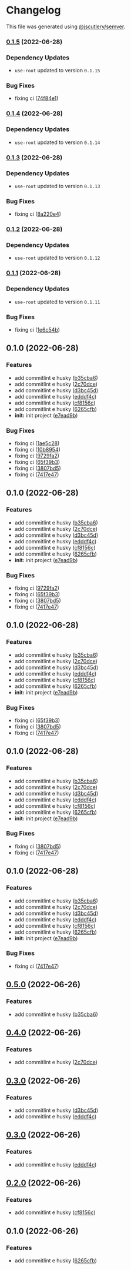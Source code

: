 # Changelog

This file was generated using [@jscutlery/semver](https://github.com/jscutlery/semver).

### [0.1.5](https://github.com/Jucian0/nx-monorepo/compare/use-omelete-0.1.4...use-omelete-0.1.5) (2022-06-28)

### Dependency Updates

* `use-root` updated to version `0.1.15`

### Bug Fixes

* fixing ci ([74f84e1](https://github.com/Jucian0/nx-monorepo/commit/74f84e1f66cfe7a237a25dcd36aefe1bf9f64dd5))

### [0.1.4](https://github.com/Jucian0/nx-monorepo/compare/use-omelete-0.1.3...use-omelete-0.1.4) (2022-06-28)

### Dependency Updates

* `use-root` updated to version `0.1.14`
### [0.1.3](https://github.com/Jucian0/nx-monorepo/compare/use-omelete-0.1.2...use-omelete-0.1.3) (2022-06-28)

### Dependency Updates

* `use-root` updated to version `0.1.13`

### Bug Fixes

* fixing ci ([8a220e4](https://github.com/Jucian0/nx-monorepo/commit/8a220e4314a0059e6c5e24f49b5db3d05e8a1e5d))

### [0.1.2](https://github.com/Jucian0/nx-monorepo/compare/use-omelete-0.1.1...use-omelete-0.1.2) (2022-06-28)

### Dependency Updates

* `use-root` updated to version `0.1.12`
### [0.1.1](https://github.com/Jucian0/nx-monorepo/compare/use-omelete-0.1.0...use-omelete-0.1.1) (2022-06-28)

### Dependency Updates

* `use-root` updated to version `0.1.11`

### Bug Fixes

* fixing ci ([1e6c54b](https://github.com/Jucian0/nx-monorepo/commit/1e6c54b5d773559ed39c82888ad700b99eea45fa))

## 0.1.0 (2022-06-28)


### Features

* add commitlint e husky ([b35cba6](https://github.com/Jucian0/nx-monorepo/commit/b35cba6bd5fecfab257d751252c60343cb469ddd))
* add commitlint e husky ([2c70dce](https://github.com/Jucian0/nx-monorepo/commit/2c70dce268fa7b40a493c15c97ad241d8e705fdb))
* add commitlint e husky ([d3bc45d](https://github.com/Jucian0/nx-monorepo/commit/d3bc45da07fcbacc79961e4e5d31ded23a88f312))
* add commitlint e husky ([edddf4c](https://github.com/Jucian0/nx-monorepo/commit/edddf4c6146e49969d7809cb90425b8910234947))
* add commitlint e husky ([cf8156c](https://github.com/Jucian0/nx-monorepo/commit/cf8156c68bb8f7f681aa467f7cb2cea700f09c49))
* add commitlint e husky ([6265cfb](https://github.com/Jucian0/nx-monorepo/commit/6265cfbcfdb97dc35a60de43b24f42f43327e3fe))
* **init:** init project ([e7ead9b](https://github.com/Jucian0/nx-monorepo/commit/e7ead9b4c12f53d8b975bfd45aad4f904d8bff63))


### Bug Fixes

* fixing ci ([1ae5c28](https://github.com/Jucian0/nx-monorepo/commit/1ae5c28e33db0315e6d416596710f0cdf63dadff))
* fixing ci ([10b8954](https://github.com/Jucian0/nx-monorepo/commit/10b895487d9a28a92df07e4e9c139a4f6c46e62a))
* fixing ci ([9729fa2](https://github.com/Jucian0/nx-monorepo/commit/9729fa25642398b3fe764faa84475cbfff417618))
* fixing ci ([65f39b3](https://github.com/Jucian0/nx-monorepo/commit/65f39b3eea7655ae2c690b3fbda7a308ffeae2a6))
* fixing ci ([3807bd5](https://github.com/Jucian0/nx-monorepo/commit/3807bd5b982e21e3fa126b3b5b9545eff7ec7f7a))
* fixing ci ([7417e47](https://github.com/Jucian0/nx-monorepo/commit/7417e4774abb80a572439b6797842b48a8321ea7))

## 0.1.0 (2022-06-28)


### Features

* add commitlint e husky ([b35cba6](https://github.com/Jucian0/nx-monorepo/commit/b35cba6bd5fecfab257d751252c60343cb469ddd))
* add commitlint e husky ([2c70dce](https://github.com/Jucian0/nx-monorepo/commit/2c70dce268fa7b40a493c15c97ad241d8e705fdb))
* add commitlint e husky ([d3bc45d](https://github.com/Jucian0/nx-monorepo/commit/d3bc45da07fcbacc79961e4e5d31ded23a88f312))
* add commitlint e husky ([edddf4c](https://github.com/Jucian0/nx-monorepo/commit/edddf4c6146e49969d7809cb90425b8910234947))
* add commitlint e husky ([cf8156c](https://github.com/Jucian0/nx-monorepo/commit/cf8156c68bb8f7f681aa467f7cb2cea700f09c49))
* add commitlint e husky ([6265cfb](https://github.com/Jucian0/nx-monorepo/commit/6265cfbcfdb97dc35a60de43b24f42f43327e3fe))
* **init:** init project ([e7ead9b](https://github.com/Jucian0/nx-monorepo/commit/e7ead9b4c12f53d8b975bfd45aad4f904d8bff63))


### Bug Fixes

* fixing ci ([9729fa2](https://github.com/Jucian0/nx-monorepo/commit/9729fa25642398b3fe764faa84475cbfff417618))
* fixing ci ([65f39b3](https://github.com/Jucian0/nx-monorepo/commit/65f39b3eea7655ae2c690b3fbda7a308ffeae2a6))
* fixing ci ([3807bd5](https://github.com/Jucian0/nx-monorepo/commit/3807bd5b982e21e3fa126b3b5b9545eff7ec7f7a))
* fixing ci ([7417e47](https://github.com/Jucian0/nx-monorepo/commit/7417e4774abb80a572439b6797842b48a8321ea7))

## 0.1.0 (2022-06-28)


### Features

* add commitlint e husky ([b35cba6](https://github.com/Jucian0/nx-monorepo/commit/b35cba6bd5fecfab257d751252c60343cb469ddd))
* add commitlint e husky ([2c70dce](https://github.com/Jucian0/nx-monorepo/commit/2c70dce268fa7b40a493c15c97ad241d8e705fdb))
* add commitlint e husky ([d3bc45d](https://github.com/Jucian0/nx-monorepo/commit/d3bc45da07fcbacc79961e4e5d31ded23a88f312))
* add commitlint e husky ([edddf4c](https://github.com/Jucian0/nx-monorepo/commit/edddf4c6146e49969d7809cb90425b8910234947))
* add commitlint e husky ([cf8156c](https://github.com/Jucian0/nx-monorepo/commit/cf8156c68bb8f7f681aa467f7cb2cea700f09c49))
* add commitlint e husky ([6265cfb](https://github.com/Jucian0/nx-monorepo/commit/6265cfbcfdb97dc35a60de43b24f42f43327e3fe))
* **init:** init project ([e7ead9b](https://github.com/Jucian0/nx-monorepo/commit/e7ead9b4c12f53d8b975bfd45aad4f904d8bff63))


### Bug Fixes

* fixing ci ([65f39b3](https://github.com/Jucian0/nx-monorepo/commit/65f39b3eea7655ae2c690b3fbda7a308ffeae2a6))
* fixing ci ([3807bd5](https://github.com/Jucian0/nx-monorepo/commit/3807bd5b982e21e3fa126b3b5b9545eff7ec7f7a))
* fixing ci ([7417e47](https://github.com/Jucian0/nx-monorepo/commit/7417e4774abb80a572439b6797842b48a8321ea7))

## 0.1.0 (2022-06-28)


### Features

* add commitlint e husky ([b35cba6](https://github.com/Jucian0/nx-monorepo/commit/b35cba6bd5fecfab257d751252c60343cb469ddd))
* add commitlint e husky ([2c70dce](https://github.com/Jucian0/nx-monorepo/commit/2c70dce268fa7b40a493c15c97ad241d8e705fdb))
* add commitlint e husky ([d3bc45d](https://github.com/Jucian0/nx-monorepo/commit/d3bc45da07fcbacc79961e4e5d31ded23a88f312))
* add commitlint e husky ([edddf4c](https://github.com/Jucian0/nx-monorepo/commit/edddf4c6146e49969d7809cb90425b8910234947))
* add commitlint e husky ([cf8156c](https://github.com/Jucian0/nx-monorepo/commit/cf8156c68bb8f7f681aa467f7cb2cea700f09c49))
* add commitlint e husky ([6265cfb](https://github.com/Jucian0/nx-monorepo/commit/6265cfbcfdb97dc35a60de43b24f42f43327e3fe))
* **init:** init project ([e7ead9b](https://github.com/Jucian0/nx-monorepo/commit/e7ead9b4c12f53d8b975bfd45aad4f904d8bff63))


### Bug Fixes

* fixing ci ([3807bd5](https://github.com/Jucian0/nx-monorepo/commit/3807bd5b982e21e3fa126b3b5b9545eff7ec7f7a))
* fixing ci ([7417e47](https://github.com/Jucian0/nx-monorepo/commit/7417e4774abb80a572439b6797842b48a8321ea7))

## 0.1.0 (2022-06-28)


### Features

* add commitlint e husky ([b35cba6](https://github.com/Jucian0/nx-monorepo/commit/b35cba6bd5fecfab257d751252c60343cb469ddd))
* add commitlint e husky ([2c70dce](https://github.com/Jucian0/nx-monorepo/commit/2c70dce268fa7b40a493c15c97ad241d8e705fdb))
* add commitlint e husky ([d3bc45d](https://github.com/Jucian0/nx-monorepo/commit/d3bc45da07fcbacc79961e4e5d31ded23a88f312))
* add commitlint e husky ([edddf4c](https://github.com/Jucian0/nx-monorepo/commit/edddf4c6146e49969d7809cb90425b8910234947))
* add commitlint e husky ([cf8156c](https://github.com/Jucian0/nx-monorepo/commit/cf8156c68bb8f7f681aa467f7cb2cea700f09c49))
* add commitlint e husky ([6265cfb](https://github.com/Jucian0/nx-monorepo/commit/6265cfbcfdb97dc35a60de43b24f42f43327e3fe))
* **init:** init project ([e7ead9b](https://github.com/Jucian0/nx-monorepo/commit/e7ead9b4c12f53d8b975bfd45aad4f904d8bff63))


### Bug Fixes

* fixing ci ([7417e47](https://github.com/Jucian0/nx-monorepo/commit/7417e4774abb80a572439b6797842b48a8321ea7))

## [0.5.0](https://github.com/Jucian0/nx-monorepo/compare/use-omelete-0.4.0...use-omelete-0.5.0) (2022-06-26)

### Features

- add commitlint e husky ([b35cba6](https://github.com/Jucian0/nx-monorepo/commit/b35cba6bd5fecfab257d751252c60343cb469ddd))

## [0.4.0](https://github.com/Jucian0/nx-monorepo/compare/use-omelete-0.3.0...use-omelete-0.4.0) (2022-06-26)

### Features

- add commitlint e husky ([2c70dce](https://github.com/Jucian0/nx-monorepo/commit/2c70dce268fa7b40a493c15c97ad241d8e705fdb))

## [0.3.0](https://github.com/Jucian0/nx-monorepo/compare/use-omelete-0.2.0...use-omelete-0.3.0) (2022-06-26)

### Features

- add commitlint e husky ([d3bc45d](https://github.com/Jucian0/nx-monorepo/commit/d3bc45da07fcbacc79961e4e5d31ded23a88f312))
- add commitlint e husky ([edddf4c](https://github.com/Jucian0/nx-monorepo/commit/edddf4c6146e49969d7809cb90425b8910234947))

## [0.3.0](https://github.com/Jucian0/nx-monorepo/compare/use-omelete-0.2.0...use-omelete-0.3.0) (2022-06-26)

### Features

- add commitlint e husky ([edddf4c](https://github.com/Jucian0/nx-monorepo/commit/edddf4c6146e49969d7809cb90425b8910234947))

## [0.2.0](https://github.com/Jucian0/nx-monorepo/compare/use-omelete-0.1.0...use-omelete-0.2.0) (2022-06-26)

### Features

- add commitlint e husky ([cf8156c](https://github.com/Jucian0/nx-monorepo/commit/cf8156c68bb8f7f681aa467f7cb2cea700f09c49))

## 0.1.0 (2022-06-26)

### Features

- add commitlint e husky ([6265cfb](https://github.com/Jucian0/nx-monorepo/commit/6265cfbcfdb97dc35a60de43b24f42f43327e3fe))
